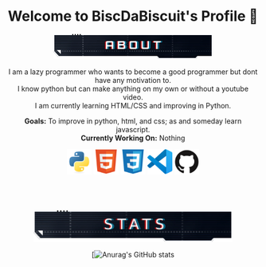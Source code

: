 <div align="center">

# Welcome to BiscDaBiscuit's Profile 👋



<p><img src="https://github.com/BiscDaBiscuit/BiscDaBiscuit/blob/main/images/About.png">

I am a lazy programmer who wants to become a good programmer but dont have any motivation to.<br>
I know python but can make anything on my own or without a youtube video.<br>I am currently learning HTML/CSS and improving in Python.<br>

<strong>Goals:</strong> To improve in python, html, and css; as and someday learn javascript.<br>
<strong>Currently Working On:</strong> Nothing</i></p>

<img src="https://github.com/devicons/devicon/blob/master/icons/python/python-original.svg" alt="Python Logo" width="50" height="50"/> <img src="https://github.com/devicons/devicon/blob/master/icons/html5/html5-original.svg" alt="HTML Logo" width="50" height="50"/> <img src="https://github.com/devicons/devicon/blob/master/icons/css3/css3-original.svg" alt="CSS Logo" width="50" height="50"/> <img src="https://github.com/devicons/devicon/blob/master/icons/vscode/vscode-original.svg" alt="Python Logo" width="50" height="50"/> <img src="https://github.com/devicons/devicon/blob/master/icons/github/github-original.svg" alt="Python Logo" width="50" height="50"/>

<h1></h1>
<br>

<p><img src="https://github.com/BiscDaBiscuit/BiscDaBiscuit/blob/main/images/STATS.png"></p>
  
[![Anurag's GitHub stats](https://github-readme-stats.vercel.app/api?username=BiscDaBiscuit&show_icons=true&theme=radical)
